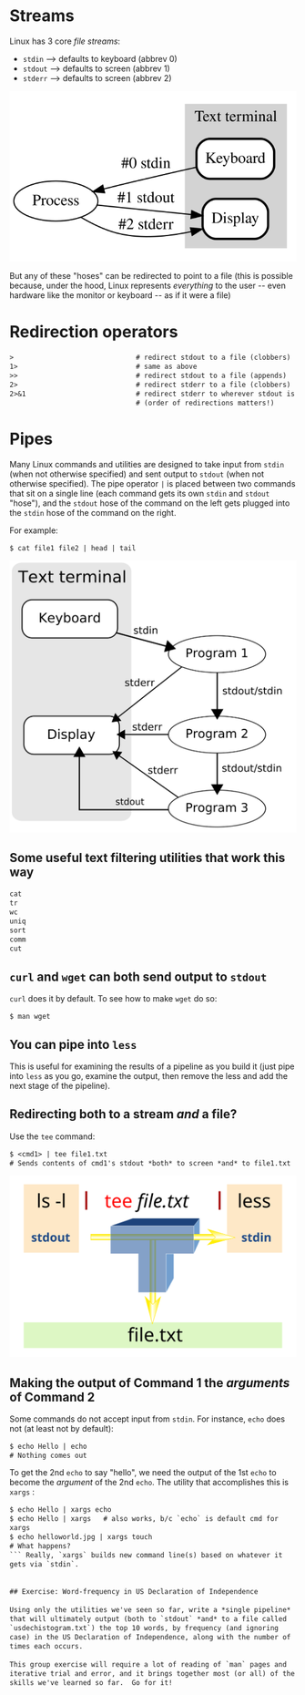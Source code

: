 # Streams

Linux has 3 core *file streams*:
* `stdin`  --> defaults to keyboard (abbrev 0)
* `stdout` --> defaults to screen (abbrev 1)
* `stderr` --> defaults to screen (abbrev 2)

![Standard file streams](../images/Stdstreams_pubdomain.svg)

But any of these "hoses" can be redirected to point to a file (this is
possible because, under the hood, Linux represents *everything* to the
user -- even hardware like the monitor or keyboard -- as if it were a
file)

# Redirection operators

```
>                              # redirect stdout to a file (clobbers)
1>                             # same as above
>>                             # redirect stdout to a file (appends)
2>                             # redirect stderr to a file (clobbers)
2>&1                           # redirect stderr to wherever stdout is
                               # (order of redirections matters!)
```

# Pipes

Many Linux commands and utilities are designed to take input from
`stdin` (when not otherwise specified) and sent output to `stdout`
(when not otherwise specified).  The pipe operator `|` is placed
between two commands that sit on a single line (each command gets its
own `stdin` and `stdout` "hose"), and the `stdout` hose of the command
on the left gets plugged into the `stdin` hose of the command on the
right.

For example:
```
$ cat file1 file2 | head | tail
```

![Pipeline](../images/Pipeline_pubdomain.svg)


## Some useful text filtering utilities that work this way

```
cat
tr
wc
uniq
sort
comm
cut
```

## `curl` and `wget` can both send output to `stdout`

`curl` does it by default.  To see how to make `wget` do so:
```shell
$ man wget
```

## You can pipe into `less`

This is useful for examining the results of a pipeline as you build it
(just pipe into `less` as you go, examine the output, then remove the
less and add the next stage of the pipeline).

## Redirecting both to a stream *and* a file?

Use the `tee` command:
```
$ <cmd1> | tee file1.txt
# Sends contents of cmd1's stdout *both* to screen *and* to file1.txt
```

![Visualizing tee](../images/Tee_ccbysa4.0_usersven.svg)

## Making the output of Command 1 the *arguments* of Command 2

Some commands do not accept input from `stdin`.  For instance, `echo`
does not (at least not by default):
```shell
$ echo Hello | echo
# Nothing comes out
```

To get the 2nd `echo` to say "hello", we need the output of the 1st
`echo` to become the *argument* of the 2nd `echo`.  The utility that
accomplishes this is `xargs` :
```shell
$ echo Hello | xargs echo
$ echo Hello | xargs   # also works, b/c `echo` is default cmd for xargs
$ echo helloworld.jpg | xargs touch
# What happens?
``` Really, `xargs` builds new command line(s) based on whatever it
gets via `stdin`.


## Exercise: Word-frequency in US Declaration of Independence

Using only the utilities we've seen so far, write a *single pipeline*
that will ultimately output (both to `stdout` *and* to a file called
`usdechistogram.txt`) the top 10 words, by frequency (and ignoring
case) in the US Declaration of Independence, along with the number of
times each occurs.

This group exercise will require a lot of reading of `man` pages and
iterative trial and error, and it brings together most (or all) of the
skills we've learned so far.  Go for it!

